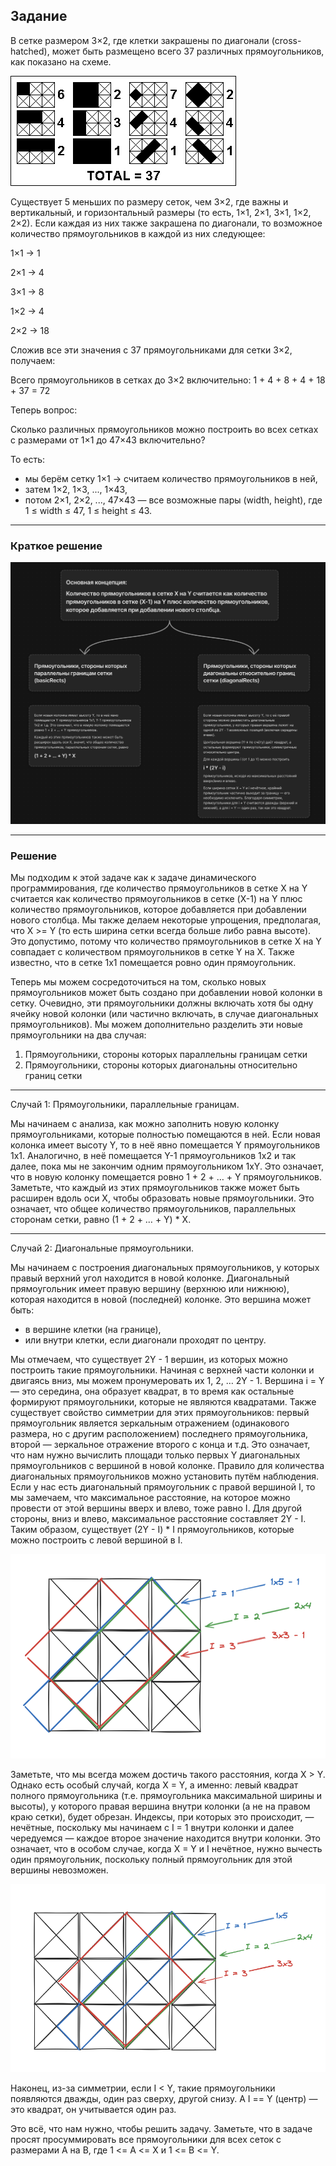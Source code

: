 ## Задание

В сетке размером 3×2, где клетки закрашены по диагонали (cross-hatched), может быть размещено всего 37 различных прямоугольников, как показано на схеме.

![Image](media/img.png)

Существует 5 меньших по размеру сеток, чем 3×2, где важны и вертикальный, и горизонтальный размеры (то есть, 1×1, 2×1, 3×1, 1×2, 2×2). Если каждая из них также закрашена по диагонали, то возможное количество прямоугольников в каждой из них следующее:

1×1 → 1

2×1 → 4

3×1 → 8

1×2 → 4

2×2 → 18

Сложив все эти значения с 37 прямоугольниками для сетки 3×2, получаем:

Всего прямоугольников в сетках до 3×2 включительно: 1 + 4 + 8 + 4 + 18 + 37 = 72

Теперь вопрос:

Сколько различных прямоугольников можно построить во всех сетках с размерами от 1×1 до 47×43 включительно?

То есть:
- мы берём сетку 1×1 → считаем количество прямоугольников в ней,
- затем 1×2, 1×3, ..., 1×43,
- потом 2×1, 2×2, ..., 47×43 — все возможные пары (width, height), где 1 ≤ width ≤ 47, 1 ≤ height ≤ 43.

---

### Краткое решение

![Image](media/brief_explanation.png)

---

### Решение

Мы подходим к этой задаче как к задаче динамического программирования, где количество прямоугольников в сетке X на Y считается как количество прямоугольников в сетке (X-1) на Y плюс количество прямоугольников, которое добавляется при добавлении нового столбца. Мы также делаем некоторые упрощения, предполагая, что X >= Y (то есть ширина сетки всегда больше либо равна высоте). Это допустимо, потому что количество прямоугольников в сетке X на Y совпадает с количеством прямоугольников в сетке Y на X. Также известно, что в сетке 1x1 помещается ровно один прямоугольник. 

Теперь мы можем сосредоточиться на том, сколько новых прямоугольников может быть создано при добавлении новой колонки в сетку. Очевидно, эти прямоугольники должны включать хотя бы одну ячейку новой колонки (или частично включать, в случае диагональных прямоугольников). Мы можем дополнительно разделить эти новые прямоугольники на два случая:
1. Прямоугольники, стороны которых параллельны границам сетки
2. Прямоугольники, стороны которых диагональны относительно границ сетки

---

Случай 1: Прямоугольники, параллельные границам.

Мы начинаем с анализа, как можно заполнить новую колонку прямоугольниками, которые полностью помещаются в ней. Если новая колонка имеет высоту Y, то в неё явно помещается Y прямоугольников 1x1. Аналогично, в неё помещается Y-1 прямоугольников 1x2 и так далее, пока мы не закончим одним прямоугольником 1xY. Это означает, что в новую колонку помещается ровно 1 + 2 + … + Y прямоугольников. 
Заметьте, что каждый из этих прямоугольников также может быть расширен вдоль оси X, чтобы образовать новые прямоугольники. Это означает, что общее количество прямоугольников, параллельных сторонам сетки, равно (1 + 2 + … + Y) * X.

---

Случай 2: Диагональные прямоугольники.

Мы начинаем с построения диагональных прямоугольников, у которых правый верхний угол находится в новой колонке. 
Диагональный прямоугольник имеет правую вершину (верхнюю или нижнюю), которая находится в новой (последней) колонке. Это вершина может быть:
- в вершине клетки (на границе),
- или внутри клетки, если диагонали проходят по центру.

Мы отмечаем, что существует 2Y - 1 вершин, из которых можно построить такие прямоугольники. Начиная с верхней части колонки и двигаясь вниз, мы можем пронумеровать их 1, 2, … 2Y - 1. Вершина i = Y — это середина, она образует квадрат, в то время как остальные формируют прямоугольники, которые не являются квадратами. 
Также существует свойство симметрии для этих прямоугольников: первый прямоугольник является зеркальным отражением (одинакового размера, но с другим расположением) последнего прямоугольника, второй — зеркальное отражение второго с конца и т.д. Это означает, что нам нужно вычислить площади только первых Y диагональных прямоугольников с вершиной в новой колонке.
Правило для количества диагональных прямоугольников можно установить путём наблюдения. Если у нас есть диагональный прямоугольник с правой вершиной I, то мы замечаем, что максимальное расстояние, на которое можно провести от этой вершины вверх и влево, тоже равно I. Для другой стороны, вниз и влево, максимальное расстояние составляет 2Y - I. Таким образом, существует (2Y - I) * I прямоугольников, которые можно построить с левой вершиной в I.

![Image](media/3x3Grid.png)

Заметьте, что мы всегда можем достичь такого расстояния, когда X > Y. Однако есть особый случай, когда X = Y, а именно: левый квадрат полного прямоугольника (т.е. прямоугольника максимальной ширины и высоты), у которого правая вершина внутри колонки (а не на правом краю сетки), будет обрезан. Индексы, при которых это происходит, — нечётные, поскольку мы начинаем с I = 1 внутри колонки и далее чередуемся — каждое второе значение находится внутри колонки. Это означает, что в особом случае, когда X = Y и I нечётное, нужно вычесть один прямоугольник, поскольку полный прямоугольник для этой вершины невозможен.

![Image](media/4x3Grid.png)

Наконец, из-за симметрии, если I < Y, такие прямоугольники появляются дважды, один раз сверху, другой снизу. А I == Y (центр) — это квадрат, он учитывается один раз.

Это всё, что нам нужно, чтобы решить задачу. Заметьте, что в задаче просят просуммировать все прямоугольники для всех сеток с размерами A на B, где 1 <= A <= X и 1 <= B <= Y. 